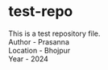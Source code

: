 # test-repo
This is a test repository file.
<br> 
Author - Prasanna<br> Location - Bhojpur
<br> 
Year - 2024

